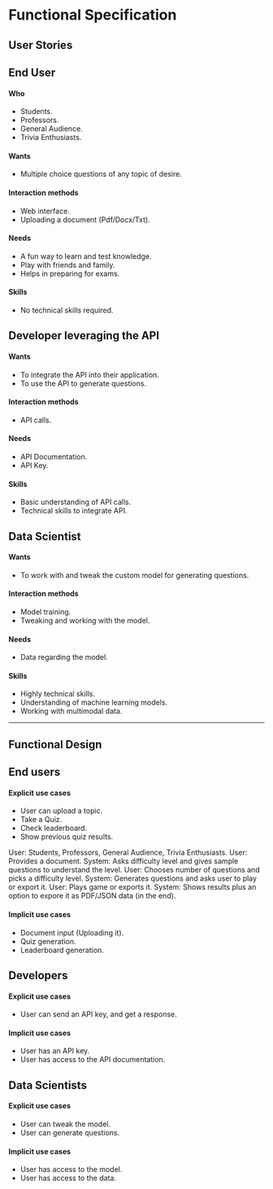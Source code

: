 # Functional Specification

## User Stories

## End User

#### Who

-   Students.
-   Professors.
-   General Audience.
-   Trivia Enthusiasts.

#### Wants

-   Multiple choice questions of any topic of desire.

#### Interaction methods

-   Web interface.
-   Uploading a document (Pdf/Docx/Txt).

#### Needs

-   A fun way to learn and test knowledge.
-   Play with friends and family.
-   Helps in preparing for exams.

#### Skills

-   No technical skills required.

## Developer leveraging the API

#### Wants

-   To integrate the API into their application.
-   To use the API to generate questions.

#### Interaction methods

-   API calls.

#### Needs

-   API Documentation.
-   API Key.

#### Skills

-   Basic understanding of API calls.
-   Technical skills to integrate API.

## Data Scientist

#### Wants

-   To work with and tweak the custom model for generating questions.

#### Interaction methods

-   Model training.
-   Tweaking and working with the model.

#### Needs

-   Data regarding the model.

#### Skills

-   Highly technical skills.
-   Understanding of machine learning models.
-   Working with multimodal data.

---

## Functional Design

## End users

#### Explicit use cases

-   User can upload a topic.
-   Take a Quiz.
-   Check leaderboard.
-   Show previous quiz results.

User: Students, Professors, General Audience, Trivia Enthusiasts.
User: Provides a document.
System: Asks difficulty level and gives sample questions to understand the level.
User: Chooses number of questions and picks a difficulty level.
System: Generates questions and asks user to play or export it.
User: Plays game or exports it.
System: Shows results plus an option to expore it as PDF/JSON data (in the end).

#### Implicit use cases

-   Document input (Uploading it).
-   Quiz generation.
-   Leaderboard generation.

## Developers

#### Explicit use cases

-   User can send an API key, and get a response.

#### Implicit use cases

-   User has an API key.
-   User has access to the API documentation.

## Data Scientists

#### Explicit use cases

-   User can tweak the model.
-   User can generate questions.

#### Implicit use cases

-   User has access to the model.
-   User has access to the data.
